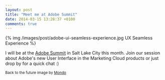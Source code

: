 ```yaml
---
layout: post
title: "Meet me at Adobe Summit"
date: 2014-03-15 13:28:37 +0100
comments: true
---
```

{% img /images/post/adobe-ui-seamless-experience.jpg UX Seamless Experience %}

I will be at the [Adobe Summit](http://summit.adobe.com/) in Salt Lake City this month. Join our session about Adobe's new User Interface in the Marketing Cloud products or just drop by for a quick chat :)

<sub>Back to the future image by [Mondo](http://www.mondotees.com/)</sub>